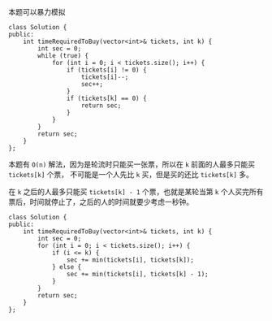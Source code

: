 本题可以暴力模拟
```
class Solution {
public:
    int timeRequiredToBuy(vector<int>& tickets, int k) {
        int sec = 0;
        while (true) {
            for (int i = 0; i < tickets.size(); i++) {
                if (tickets[i] != 0) {
                    tickets[i]--;
                    sec++;
                }
                if (tickets[k] == 0) {
                    return sec;
                }
            }
        }
        return sec;
    }
};
```


本题有 `O(n)` 解法，因为是轮流时只能买一张票，所以在 `k` 前面的人最多只能买 `tickets[k]` 个票，
不可能是一个人先比 `k` 买，但是买的还比 `tickets[k]` 多。

在 `k` 之后的人最多只能买 `tickets[k] - 1` 个票，也就是某轮当第 `k` 个人买完所有票后，时间就停止了，之后的人的时间就要少考虑一秒钟。

```
class Solution {
public:
    int timeRequiredToBuy(vector<int>& tickets, int k) {
        int sec = 0;
        for (int i = 0; i < tickets.size(); i++) {
            if (i <= k) {
                sec += min(tickets[i], tickets[k]);
            } else {
                sec += min(tickets[i], tickets[k] - 1);  
            }
        }
        return sec;
    }
};
```